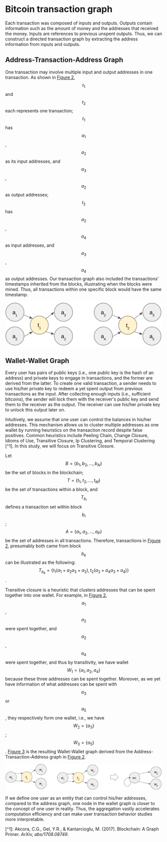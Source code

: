 # Bitcoin transaction graph

Each transaction was composed of inputs and outputs. Outputs contain information such as the amount of money and the addresses that received the money. Inputs are references to previous unspent outputs. Thus, we can construct a directed transaction graph by extracting the address information from inputs and outputs.

## Address-Transaction-Address Graph

One transaction may involve multiple input and output addresses in one transaction. As shown in [Figure 2](bitcoin-transaction-graph.md#fig2), $$t_{1}$$and $$t_{2}$$ each represents one transaction; $$t_{1}$$has $$a_{1}$$, $$a_{2}$$ as its input addresses, and $$a_{3}$$, $$a_{2}$$ as output addresses; $$t_{2}$$ has $$a_{2}$$, $$a_{4}$$ as input addresses, and $$a_{3}$$, $$a_{4}$$ as output addresses. Our transaction graph also included the transactions' timestamps inherited from the blocks, illustrating when the blocks were mined. Thus, all transactions within one specific block would have the same timestamp.

![Figure 2 Bitcoin transaction graph](../.gitbook/assets/add-tran-add-graph)

## Wallet-Wallet Graph

Every user has pairs of public keys (i.e., one public key is the hash of an address) and private keys to engage in transactions, and the former are derived from the latter. To create one valid transaction, a sender needs to use his/her private key to redeem a yet spent output from previous transactions as the input. After collecting enough inputs (i.e., sufficient bitcoins), the sender will lock them with the receiver's public key and send them to the receiver as the output. The receiver can use his/her private key to unlock this output later on.

Intuitively, we assume that one user can control the balances in his/her addresses. This mechanism allows us to cluster multiple addresses as one wallet by running heuristics on the transaction record despite false positives. Common heuristics include Peeling Chain, Change Closure, Idioms of Use, Transitive Closure, Ip Clustering, and Temporal Clustering \[^1]. In this study, we will focus on Transitive Closure.

Let $$B=\{b_{1},b_{2},...,b_{N}\}$$ be the set of blocks in the blockchain; $$T=\{t_{1},t_{2},...,t_{M}\}$$ be the set of transactions within a block, and $$T_{b_{i}}$$ defines a transaction set within block $$b_{i}$$; $$A=\{a_{1}, a_{2}, ..., a_{P}\}$$ be the set of addresses in all transactions. Therefore, transactions in [Figure 2](bitcoin-transaction-graph.md#fig2), presumably both came from block $$b_{k}$$ can be illustrated as the following: $$T_{b_{k}}=\{t_{1}(a_{1}+a_{2}a_{3}+a_{2}), t_{2}(a_{2}+a_{4}a_{3}+a_{4})\}$$.

Transitive closure is a heuristic that clusters addresses that can be spent together into one wallet. For example, in [Figure 2](bitcoin-transaction-graph.md#fig2), $$a_{1}$$, $$a_{2}$$ were spent together, and $$a_{2}$$, $$a_{4}$$ were spent together, and thus by transitivity, we have wallet $$W_{1}=\{a_{1}, a_{2}, a_{4}\}$$ because these three addresses can be spent together. Moreover, as we yet have information of what addresses can be spent with $$a_{3}$$ or $$a_{5}$$, they respectively form one wallet, i.e., we have $$W_{2}=\{a_{3}\}$$; $$W_{3}=\{a_{5}\}$$. [Figure 3](bitcoin-transaction-graph.md#fig3) is the resulting Wallet-Wallet graph derived from the Address-Transaction-Address graph in [Figure 2](bitcoin-transaction-graph.md#fig2).

![Figure 3 Derived wallet graph](../.gitbook/assets/wallet-wallet-graph)

If we define one user as an entity that can control his/her addresses, compared to the address graph, one node in the wallet graph is closer to the concept of one user in reality. Thus, the aggregation vastly accelerates computation efficiency and can make user transaction behavior studies more interpretable.

\[^1]: Akcora, C.G., Gel, Y.R., & Kantarcioglu, M. (2017). Blockchain: A Graph Primer. _ArXiv, abs/1708.08749_.

